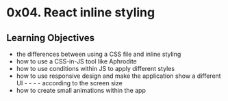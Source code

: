 # 0x04. React inline styling

## Learning Objectives

- the differences between using a CSS file and inline styling
- how to use a CSS-in-JS tool like Aphrodite
- how to use conditions within JS to apply different styles
- how to use responsive design and make the application show a different UI - - - - according to the screen size
- how to create small animations within the app
